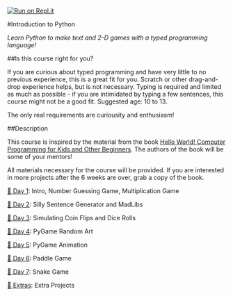 [![Run on Repl.it](https://repl.it/badge/github/CoderDojoSV/beginner-python)](https://repl.it/github/CoderDojoSV/beginner-python)

#Introduction to Python

*Learn Python to make text and 2-D games with a typed programming language!*

##Is this course right for you?

If you are curious about typed programming and have very little to no previous experience, this is a great fit for you. Scratch or other drag-and-drop experience helps, but is not necessary. Typing is required and limited as much as possible - if you are intimidated by typing a few sentences, this course might not be a good fit. Suggested age: 10 to 13.

The only real requirements are curiousity and enthusiasm!

##Description

This course is inspired by the material from the book [Hello World! Computer Programming for Kids and Other Beginners](http://www.amazon.com/Hello-World-Computer-Programming-Beginners/dp/1933988495). The authors of the book will be some of your mentors!

All materials necessary for the course will be provided. If you are interested in more projects after the 6 weeks are over, grab a copy of the book.

[:rocket: Day 1][0]: Intro, Number Guessing Game, Multiplication Game

[:rocket: Day 2][1]: Silly Sentence Generator and MadLibs

[:rocket: Day 3][2]: Simulating Coin Flips and Dice Rolls

[:rocket: Day 4][3]: PyGame Random Art

[:rocket: Day 5][4]: PyGame Animation

[:rocket: Day 6][5]: Paddle Game

[:rocket: Day 7][6]: Snake Game

[:rocket: Extras][7]: Extra Projects

[0]: Day-1/
[1]: Day-2/
[2]: Day-3/
[3]: Day-4/
[4]: Day-5/
[5]: Day-6/
[6]: Day-7/
[7]: Extras/

